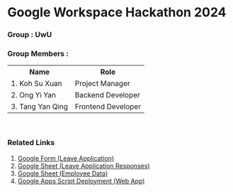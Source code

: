 # Google Workspace Hackathon 2024
### Group : UwU
### Group Members :
<table>
  <tr>
    <th>Name</th>
    <th>Role</th>
  </tr>
  <tr>
    <td>1.  Koh Su Xuan</td>
    <td>Project Manager</td>
  </tr>
    <tr>
    <td>2. Ong Yi Yan</td>
    <td>Backend Developer</td>
  </tr>
    <tr>
    <td>3. Tang Yan Qing</td>
    <td>Frontend Developer</td>
  </tr>
</table>
<br>

### Related Links
1. [Google Form (Leave Application)](https://docs.google.com/forms/d/e/1FAIpQLSeE9jVkw5eJBs4bkRj4HMgozkpmx35g5PTor3l1uWPk9N3P6A/viewform)
2. [Google Sheet (Leave Application Responses)](https://docs.google.com/spreadsheets/d/1aysd7NbGzfPwwAZaVvMtBxbMyfxvZLV180VdG3PEhIc/edit?pli=1&gid=201766676#gid=201766676)
3. [Google Sheet (Employee Data)](https://docs.google.com/spreadsheets/d/1WLcwxpfmKbb9fHDFRfweXSo-Lm4dnwoacYSXgZKihHI/edit?gid=0#gid=0)
4. [Google Apps Script Deployment (Web App)](https://script.google.com/macros/s/AKfycbzQViWRtIWQwZHabBnth7WIAhDdZWEaJOtpsYm3fhc/dev)
